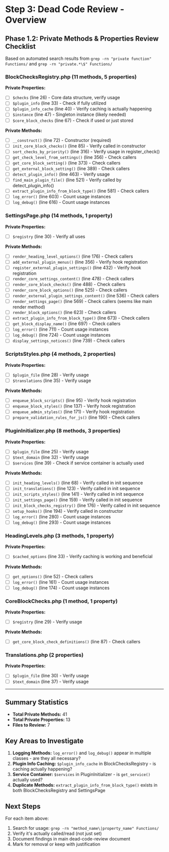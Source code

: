 # Step 3: Dead Code Review - Overview

## Phase 1.2: Private Methods & Properties Review Checklist

Based on automated search results from `grep -rn "private function" Functions/` and `grep -rn "private.*\$" Functions/`

### BlockChecksRegistry.php (11 methods, 5 properties)

**Private Properties:**
- [ ] `$checks` (line 26) - Core data structure, verify usage
- [ ] `$plugin_info` (line 33) - Check if fully utilized
- [ ] `$plugin_info_cache` (line 40) - Verify caching is actually happening
- [ ] `$instance` (line 47) - Singleton instance (likely needed)
- [ ] `$core_block_checks` (line 67) - Check if used or just stored

**Private Methods:**
- [ ] `__construct()` (line 72) - Constructor (required)
- [ ] `init_core_block_checks()` (line 85) - Verify called in constructor
- [ ] `sort_checks_by_priority()` (line 316) - Verify usage in register_check()
- [ ] `get_check_level_from_settings()` (line 356) - Check callers
- [ ] `get_core_block_setting()` (line 373) - Check callers
- [ ] `get_external_block_setting()` (line 389) - Check callers
- [ ] `detect_plugin_info()` (line 463) - Verify usage
- [ ] `find_main_plugin_file()` (line 521) - Verify called by detect_plugin_info()
- [ ] `extract_plugin_info_from_block_type()` (line 581) - Check callers
- [ ] `log_error()` (line 603) - Count usage instances
- [ ] `log_debug()` (line 616) - Count usage instances

### SettingsPage.php (14 methods, 1 property)

**Private Properties:**
- [ ] `$registry` (line 30) - Verify all uses

**Private Methods:**
- [ ] `render_heading_level_options()` (line 176) - Check callers
- [ ] `add_external_plugin_menus()` (line 356) - Verify hook registration
- [ ] `register_external_plugin_settings()` (line 432) - Verify hook registration
- [ ] `render_core_settings_content()` (line 478) - Check callers
- [ ] `render_core_block_checks()` (line 488) - Check callers
- [ ] `render_core_block_options()` (line 525) - Check callers
- [ ] `render_external_plugin_settings_content()` (line 536) - Check callers
- [ ] `render_settings_page()` (line 569) - Check callers (seems like main render method)
- [ ] `render_block_options()` (line 623) - Check callers
- [ ] `extract_plugin_info_from_block_type()` (line 673) - Check callers
- [ ] `get_block_display_name()` (line 697) - Check callers
- [ ] `log_error()` (line 711) - Count usage instances
- [ ] `log_debug()` (line 724) - Count usage instances
- [ ] `display_settings_notices()` (line 739) - Check callers

### ScriptsStyles.php (4 methods, 2 properties)

**Private Properties:**
- [ ] `$plugin_file` (line 28) - Verify usage
- [ ] `$translations` (line 35) - Verify usage

**Private Methods:**
- [ ] `enqueue_block_scripts()` (line 95) - Verify hook registration
- [ ] `enqueue_block_styles()` (line 137) - Verify hook registration
- [ ] `enqueue_admin_styles()` (line 171) - Verify hook registration
- [ ] `prepare_validation_rules_for_js()` (line 190) - Check callers

### PluginInitializer.php (8 methods, 3 properties)

**Private Properties:**
- [ ] `$plugin_file` (line 25) - Verify usage
- [ ] `$text_domain` (line 32) - Verify usage
- [ ] `$services` (line 39) - Check if service container is actually used

**Private Methods:**
- [ ] `init_heading_levels()` (line 68) - Verify called in init sequence
- [ ] `init_translations()` (line 123) - Verify called in init sequence
- [ ] `init_scripts_styles()` (line 141) - Verify called in init sequence
- [ ] `init_settings_page()` (line 159) - Verify called in init sequence
- [ ] `init_block_checks_registry()` (line 176) - Verify called in init sequence
- [ ] `setup_hooks()` (line 194) - Verify called in constructor
- [ ] `log_error()` (line 280) - Count usage instances
- [ ] `log_debug()` (line 293) - Count usage instances

### HeadingLevels.php (3 methods, 1 property)

**Private Properties:**
- [ ] `$cached_options` (line 33) - Verify caching is working and beneficial

**Private Methods:**
- [ ] `get_options()` (line 52) - Check callers
- [ ] `log_error()` (line 161) - Count usage instances
- [ ] `log_debug()` (line 174) - Count usage instances

### CoreBlockChecks.php (1 method, 1 property)

**Private Properties:**
- [ ] `$registry` (line 29) - Verify usage

**Private Methods:**
- [ ] `get_core_block_check_definitions()` (line 87) - Check callers

### Translations.php (2 properties)

**Private Properties:**
- [ ] `$plugin_file` (line 30) - Verify usage
- [ ] `$text_domain` (line 37) - Verify usage

---

## Summary Statistics

- **Total Private Methods:** 41
- **Total Private Properties:** 13
- **Files to Review:** 7

## Key Areas to Investigate

1. **Logging Methods:** `log_error()` and `log_debug()` appear in multiple classes - are they all necessary?
2. **Plugin Info Caching:** `$plugin_info_cache` in BlockChecksRegistry - is caching actually happening?
3. **Service Container:** `$services` in PluginInitializer - is `get_service()` actually used?
4. **Duplicate Methods:** `extract_plugin_info_from_block_type()` exists in both BlockChecksRegistry and SettingsPage

## Next Steps

For each item above:
1. Search for usage: `grep -rn "method_name\|property_name" Functions/`
2. Verify it's actually called/read (not just set)
3. Document findings in main dead-code-review document
4. Mark for removal or keep with justification